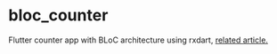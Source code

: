 # bloc_counter

Flutter counter app with BLoC architecture using rxdart, 
[related article.](https://medium.com/flutter-community/why-use-rxdart-and-how-we-can-use-with-bloc-pattern-in-flutter-a64ca2c7c52d)